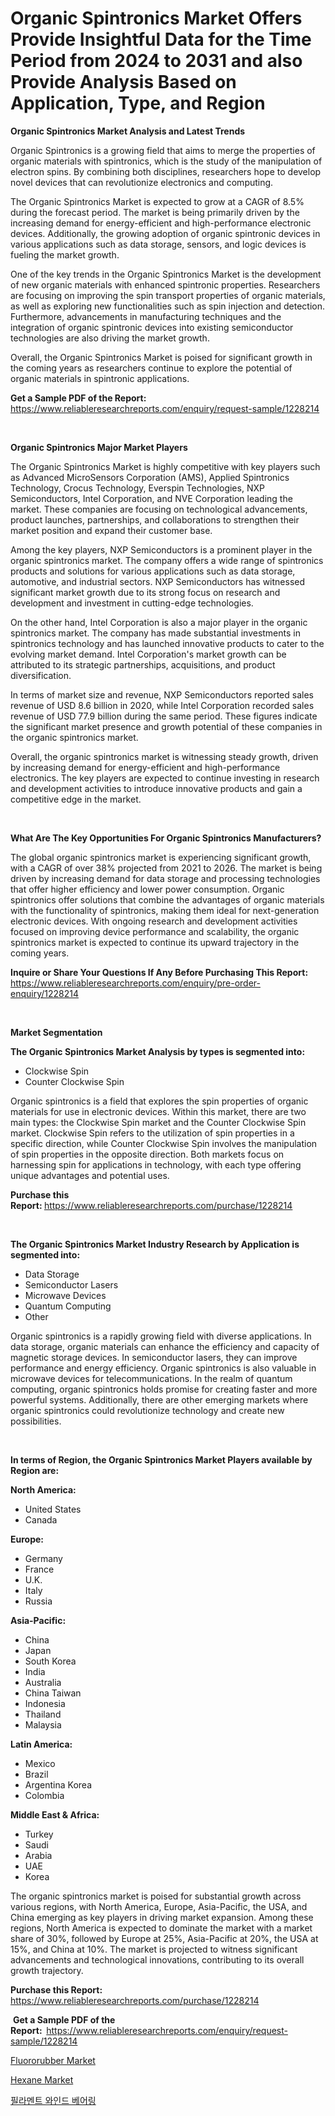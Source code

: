 <p><h1>Organic Spintronics Market Offers Provide Insightful Data for the Time Period from 2024 to 2031 and also Provide Analysis Based on Application, Type, and Region</h1></p><p><strong>Organic Spintronics Market Analysis and Latest Trends</strong></p>
<p><p>Organic Spintronics is a growing field that aims to merge the properties of organic materials with spintronics, which is the study of the manipulation of electron spins. By combining both disciplines, researchers hope to develop novel devices that can revolutionize electronics and computing.</p><p>The Organic Spintronics Market is expected to grow at a CAGR of 8.5% during the forecast period. The market is being primarily driven by the increasing demand for energy-efficient and high-performance electronic devices. Additionally, the growing adoption of organic spintronic devices in various applications such as data storage, sensors, and logic devices is fueling the market growth.</p><p>One of the key trends in the Organic Spintronics Market is the development of new organic materials with enhanced spintronic properties. Researchers are focusing on improving the spin transport properties of organic materials, as well as exploring new functionalities such as spin injection and detection. Furthermore, advancements in manufacturing techniques and the integration of organic spintronic devices into existing semiconductor technologies are also driving the market growth.</p><p>Overall, the Organic Spintronics Market is poised for significant growth in the coming years as researchers continue to explore the potential of organic materials in spintronic applications.</p></p>
<p><strong>Get a Sample PDF of the Report:&nbsp;</strong> <a href="https://www.reliableresearchreports.com/enquiry/request-sample/1228214">https://www.reliableresearchreports.com/enquiry/request-sample/1228214</a></p>
<p>&nbsp;</p>
<p><strong>Organic Spintronics Major Market Players</strong></p>
<p><p>The Organic Spintronics Market is highly competitive with key players such as Advanced MicroSensors Corporation (AMS), Applied Spintronics Technology, Crocus Technology, Everspin Technologies, NXP Semiconductors, Intel Corporation, and NVE Corporation leading the market. These companies are focusing on technological advancements, product launches, partnerships, and collaborations to strengthen their market position and expand their customer base.</p><p>Among the key players, NXP Semiconductors is a prominent player in the organic spintronics market. The company offers a wide range of spintronics products and solutions for various applications such as data storage, automotive, and industrial sectors. NXP Semiconductors has witnessed significant market growth due to its strong focus on research and development and investment in cutting-edge technologies.</p><p>On the other hand, Intel Corporation is also a major player in the organic spintronics market. The company has made substantial investments in spintronics technology and has launched innovative products to cater to the evolving market demand. Intel Corporation's market growth can be attributed to its strategic partnerships, acquisitions, and product diversification.</p><p>In terms of market size and revenue, NXP Semiconductors reported sales revenue of USD 8.6 billion in 2020, while Intel Corporation recorded sales revenue of USD 77.9 billion during the same period. These figures indicate the significant market presence and growth potential of these companies in the organic spintronics market.</p><p>Overall, the organic spintronics market is witnessing steady growth, driven by increasing demand for energy-efficient and high-performance electronics. The key players are expected to continue investing in research and development activities to introduce innovative products and gain a competitive edge in the market.</p></p>
<p>&nbsp;</p>
<p><strong>What Are The Key Opportunities For Organic Spintronics Manufacturers?</strong></p>
<p><p>The global organic spintronics market is experiencing significant growth, with a CAGR of over 38% projected from 2021 to 2026. The market is being driven by increasing demand for data storage and processing technologies that offer higher efficiency and lower power consumption. Organic spintronics offer solutions that combine the advantages of organic materials with the functionality of spintronics, making them ideal for next-generation electronic devices. With ongoing research and development activities focused on improving device performance and scalability, the organic spintronics market is expected to continue its upward trajectory in the coming years.</p></p>
<p><strong>Inquire or Share Your Questions If Any Before Purchasing This Report:</strong> <a href="https://www.reliableresearchreports.com/enquiry/pre-order-enquiry/1228214">https://www.reliableresearchreports.com/enquiry/pre-order-enquiry/1228214</a></p>
<p>&nbsp;</p>
<p><strong>Market Segmentation</strong></p>
<p><strong>The Organic Spintronics Market Analysis by types is segmented into:</strong></p>
<p><ul><li>Clockwise Spin</li><li>Counter Clockwise Spin</li></ul></p>
<p><p>Organic spintronics is a field that explores the spin properties of organic materials for use in electronic devices. Within this market, there are two main types: the Clockwise Spin market and the Counter Clockwise Spin market. Clockwise Spin refers to the utilization of spin properties in a specific direction, while Counter Clockwise Spin involves the manipulation of spin properties in the opposite direction. Both markets focus on harnessing spin for applications in technology, with each type offering unique advantages and potential uses.</p></p>
<p><strong>Purchase this Report:&nbsp;</strong><a href="https://www.reliableresearchreports.com/purchase/1228214">https://www.reliableresearchreports.com/purchase/1228214</a></p>
<p>&nbsp;</p>
<p><strong>The Organic Spintronics Market Industry Research by Application is segmented into:</strong></p>
<p><ul><li>Data Storage</li><li>Semiconductor Lasers</li><li>Microwave Devices</li><li>Quantum Computing</li><li>Other</li></ul></p>
<p><p>Organic spintronics is a rapidly growing field with diverse applications. In data storage, organic materials can enhance the efficiency and capacity of magnetic storage devices. In semiconductor lasers, they can improve performance and energy efficiency. Organic spintronics is also valuable in microwave devices for telecommunications. In the realm of quantum computing, organic spintronics holds promise for creating faster and more powerful systems. Additionally, there are other emerging markets where organic spintronics could revolutionize technology and create new possibilities.</p></p>
<p>&nbsp;</p>
<p><strong>In terms of Region, the Organic Spintronics Market Players available by Region are:</strong></p>
<p>
    <p> <strong> North America: </strong>
        <ul>
            <li>United States</li>
            <li>Canada</li>
        </ul>
        </p> 
    <p> <strong> Europe: </strong>
        <ul>
            <li>Germany</li>
            <li>France</li>
            <li>U.K.</li>
            <li>Italy</li>
            <li>Russia</li>
        </ul>
        </p> 
    <p> <strong> Asia-Pacific: </strong>
        <ul>
            <li>China</li>
            <li>Japan</li>
            <li>South Korea</li>
            <li>India</li>
            <li>Australia</li>
            <li>China Taiwan</li>
            <li>Indonesia</li>
            <li>Thailand</li>
            <li>Malaysia</li>
        </ul>
        </p> 
    <p> <strong> Latin America: </strong>
        <ul>
            <li>Mexico</li>
            <li>Brazil</li>
            <li>Argentina Korea</li>
            <li>Colombia</li>
        </ul>
        </p> 
    <p> <strong> Middle East & Africa: </strong>
        <ul>
            <li>Turkey</li>
            <li>Saudi</li>
            <li>Arabia</li>
            <li>UAE</li>
            <li>Korea</li>
        </ul>
    </p>
    </p>
<p><p>The organic spintronics market is poised for substantial growth across various regions, with North America, Europe, Asia-Pacific, the USA, and China emerging as key players in driving market expansion. Among these regions, North America is expected to dominate the market with a market share of 30%, followed by Europe at 25%, Asia-Pacific at 20%, the USA at 15%, and China at 10%. The market is projected to witness significant advancements and technological innovations, contributing to its overall growth trajectory.</p></p>
<p><strong>Purchase this Report: </strong><a href="https://www.reliableresearchreports.com/purchase/1228214">https://www.reliableresearchreports.com/purchase/1228214</a></p>
<p>&nbsp;<strong>Get a Sample PDF of the Report:&nbsp;&nbsp;</strong><a href="https://www.reliableresearchreports.com/enquiry/request-sample/1228214">https://www.reliableresearchreports.com/enquiry/request-sample/1228214</a></p>
<p><strong></strong></p>
<p><p><a href="https://bubble-tree-ea4.notion.site/Fluororubber-Market-Size-Evaluating-its-Market-Trends-Growth-and-Projections-2024-2031-fd40c920d0f54b2b9061b6ccbf1235cb">Fluororubber Market</a></p><p><a href="https://thundering-castanet-c65.notion.site/Hexane-Market-Size-Market-Trends-and-Growth-Outlook-forecasted-for-period-from-2024-to-2031-fc016f1e99c44904bd942791452334d0">Hexane Market</a></p><p><a href="https://github.com/sougarounis/Market-Research-Report-List-3/blob/main/98295398111.md">필라멘트 와인드 베어링</a></p></p>